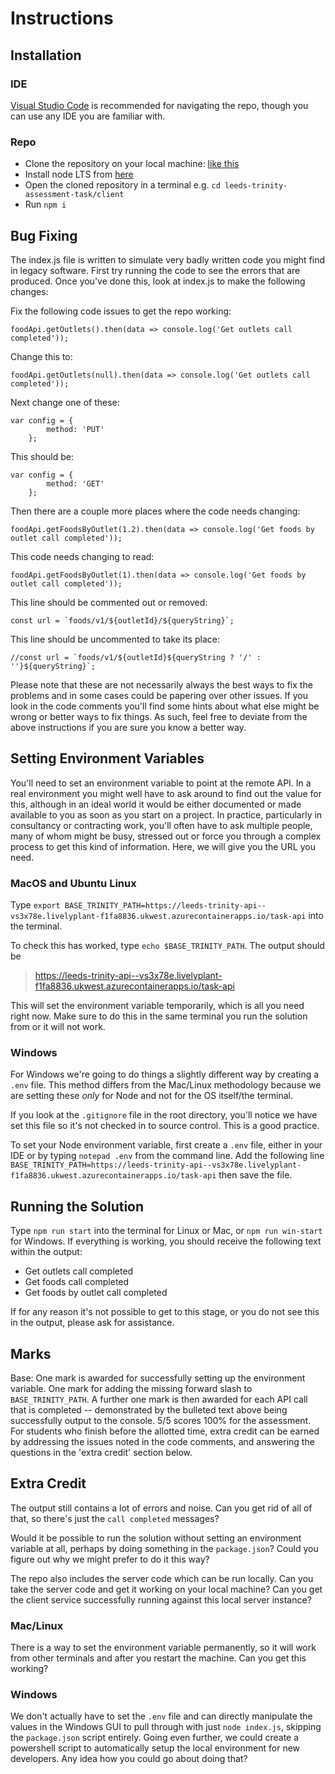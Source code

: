 # Instructions

## Installation

### IDE

[Visual Studio Code](https://code.visualstudio.com/) is recommended for navigating the repo, though you can use any IDE you are familiar with. 

### Repo
- Clone the repository on your local machine: [like this](https://docs.github.com/en/repositories/creating-and-managing-repositories/cloning-a-repository)
- Install node LTS from [here](https://nodejs.org)
- Open the cloned repository in a terminal e.g. `cd leeds-trinity-assessment-task/client`
- Run `npm i`

## Bug Fixing

The index.js file is written to simulate very badly written code you might find in legacy software. First try running the code to see the errors that are produced. Once you've done this, look at index.js to make the following changes:

Fix the following code issues to get the repo working:

`foodApi.getOutlets().then(data => console.log('Get outlets call completed'));`

Change this to:

`foodApi.getOutlets(null).then(data => console.log('Get outlets call completed'));`

Next change one of these:

```
var config = {
        method: 'PUT'
    };
```

This should be:

```
var config = {
        method: 'GET'
    };
```

Then there are a couple more places where the code needs changing:

`foodApi.getFoodsByOutlet(1.2).then(data => console.log('Get foods by outlet call completed'));`

This code needs changing to read:

`foodApi.getFoodsByOutlet(1).then(data => console.log('Get foods by outlet call completed'));`

This line should be commented out or removed: 

```
const url = `foods/v1/${outletId}/${queryString}`;
```

This line should be uncommented to take its place:

```
//const url = `foods/v1/${outletId}${queryString ? '/' : ''}${queryString}`;
```

Please note that these are not necessarily always the best ways to fix the problems and in some cases could be papering over other issues.
If you look in the code comments you'll find some hints about what else might be wrong or better ways to fix things. As such, feel free
to deviate from the above instructions if you are sure you know a better way.

## Setting Environment Variables

You'll need to set an environment variable to point at the remote API. In a real environment you might well have to ask around to find out the value for this, although in an ideal world it would be either documented or made available to you as soon as you start on a project. In practice, particularly in consultancy or contracting work, you'll often have to ask multiple people, many of whom might be busy, stressed out or force you through a complex process to get this kind of information. Here, we will give you the URL you need.

### MacOS and Ubuntu Linux

Type `export BASE_TRINITY_PATH=https://leeds-trinity-api--vs3x78e.livelyplant-f1fa8836.ukwest.azurecontainerapps.io/task-api` into the terminal.

To check this has worked, type `echo $BASE_TRINITY_PATH`. The output should be 

> https://leeds-trinity-api--vs3x78e.livelyplant-f1fa8836.ukwest.azurecontainerapps.io/task-api

This will set the environment variable temporarily, which is all you need right now. Make sure to do this in the same terminal you run the solution from or it will not work.

### Windows

For Windows we're going to do things a slightly different way by creating a `.env` file. This method differs from the Mac/Linux methodology because we are setting these *only* for Node and not for the OS itself/the terminal.

If you look at the `.gitignore` file in the root directory, you'll notice we have set this file so it's not checked in to source control. This is a good practice.

To set your Node environment variable, first create a `.env` file, either in your IDE or by typing `notepad .env` from the command line. Add the following line `BASE_TRINITY_PATH=https://leeds-trinity-api--vs3x78e.livelyplant-f1fa8836.ukwest.azurecontainerapps.io/task-api` then save the file.

## Running the Solution

Type `npm run start` into the terminal for Linux or Mac, or `npm run win-start` for Windows. If everything is working, you should receive the following text within the output:

- Get outlets call completed
- Get foods call completed
- Get foods by outlet call completed

If for any reason it's not possible to get to this stage, or you do not see this in the output, please ask for assistance.

## Marks

Base: One mark is awarded for successfully setting up the environment variable. One mark for adding the missing forward slash to `BASE_TRINITY_PATH`. A further one mark is then awarded for each API call that is completed -- demonstrated by the bulleted text above being successfully output to the console. 5/5 scores 100% for the assessment. For students who finish before the allotted time, extra credit can be earned by addressing the issues noted in the code comments, and answering the questions in the 'extra credit' section below.

## Extra Credit

The output still contains a lot of errors and noise. Can you get rid of all of that, so there's just the `call completed` messages?

Would it be possible to run the solution without setting an environment variable at all, perhaps by doing something in the `package.json`? Could you figure out why we might prefer to do it this way?

The repo also includes the server code which can be run locally. Can you take the server code and get it working on your local machine? Can you get the client service successfully running against this local server instance?

### Mac/Linux

There is a way to set the environment variable permanently, so it will work from other terminals and after you restart the machine. Can you get this working?

### Windows

We don't actually have to set the `.env` file and can directly manipulate the values in the Windows GUI to pull through with just `node index.js`, skipping the `package.json` script entirely. Going even further, we could create a powershell script to automatically setup the local environment for new developers. Any idea how you could go about doing that? 
